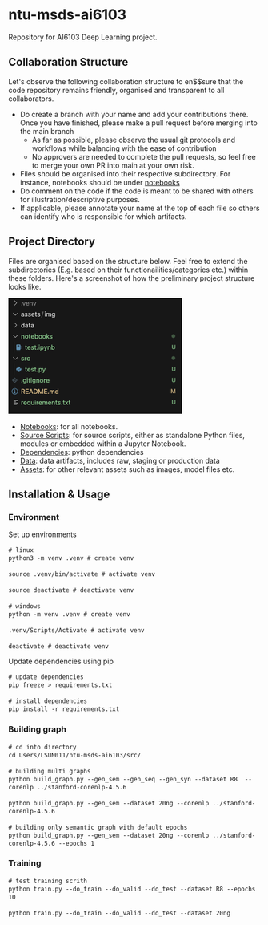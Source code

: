 # ntu-msds-ai6103
Repository for AI6103 Deep Learning project.

## Collaboration Structure

Let's observe the following  collaboration structure to en$$sure that the code repository remains friendly, organised and transparent to all collaborators.

- Do create a branch with your name and add your contributions there. Once you have finished, please make a pull request before merging into the main branch
  - As far as possible, please observe the usual git protocols and workflows while balancing with the ease of contribution
  - No approvers are needed to complete the pull requests, so feel free to merge your own PR into main at your own risk. 
- Files should be organised into their respective subdirectory. For instance, notebooks should be under [notebooks](notebooks)
- Do comment on the code if the code is meant to be shared with others for illustration/descriptive purposes.
- If applicable, please annotate your name at the top of each file so others  can identify who is responsible for which artifacts.


## Project Directory

Files are organised based on the structure below. Feel free to extend the subdirectories (E.g. based on their functionailities/categories etc.) within these folders. Here's a screenshot of how the preliminary project structure looks like. 

![directory screenshot](assets/img/directory.png)

- [Notebooks](notebooks): for all notebooks. 
- [Source Scripts](src): for source scripts, either as standalone  Python files, modules or embedded within a Jupyter Notebook.
- [Dependencies](requirements.txt): python dependencies
- [Data](data): data artifacts, includes raw, staging or production data
- [Assets](assets): for other relevant assets such as images, model  files etc.


## Installation & Usage

### Environment
Set up environments
``` shell
# linux
python3 -m venv .venv # create venv

source .venv/bin/activate # activate venv

source deactivate # deactivate venv

# windows
python -m venv .venv # create venv

.venv/Scripts/Activate # activate venv

deactivate # deactivate venv
```

Update dependencies using pip
``` shell
# update dependencies
pip freeze > requirements.txt

# install dependencies
pip install -r requirements.txt
```

### Building graph
```
# cd into directory
cd Users/LSUN011/ntu-msds-ai6103/src/

# building multi graphs 
python build_graph.py --gen_sem --gen_seq --gen_syn --dataset R8  --corenlp ../stanford-corenlp-4.5.6

python build_graph.py --gen_sem --dataset 20ng --corenlp ../stanford-corenlp-4.5.6

# building only semantic graph with default epochs
python build_graph.py --gen_sem --dataset 20ng --corenlp ../stanford-corenlp-4.5.6 --epochs 1 
```

### Training
```
# test training scrith
python train.py --do_train --do_valid --do_test --dataset R8 --epochs 10

python train.py --do_train --do_valid --do_test --dataset 20ng
```